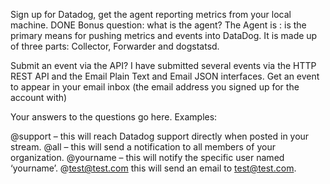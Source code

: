 Sign up for Datadog, get the agent reporting metrics from your local machine. DONE
Bonus question: what is the agent? The Agent is : is the primary means for pushing metrics and events into DataDog.  It is made up of three parts: Collector, Forwarder and dogstatsd. 

Submit an event via the API? I have submitted several events via the HTTP REST API and the Email Plain Text and Email JSON interfaces.
Get an event to appear in your email inbox (the email address you signed up for the account with)



Your answers to the questions go here.
Examples:

@support – this will reach Datadog support directly when posted in your stream.
@all – this will send a notification to all members of your organization.
@yourname – this will notify the specific user named ‘yourname’.
@test@test.com this will send an email to test@test.com.
